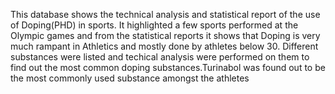 This database shows the technical analysis and statistical report of the use of Doping(PHD) in sports.
It highlighted a few sports performed at the Olympic games and from the statistical reports it shows that Doping is very much rampant in Athletics and mostly done by athletes below 30.
Different substances were listed and techical analysis were performed on them to find out the most common doping substances.Turinabol was found out to be the most commonly used substance amongst the athletes
